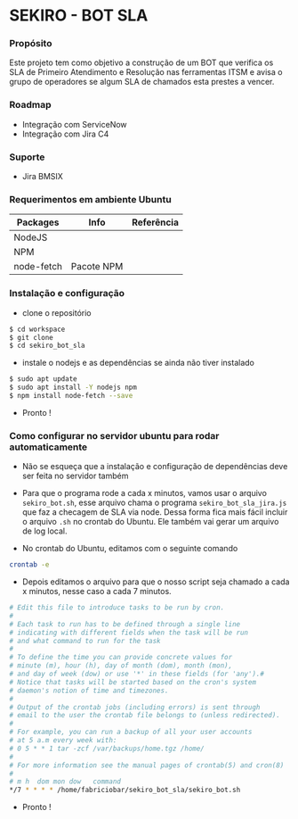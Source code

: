 # SEKIRO - BOT SLA

### Propósito
Este projeto tem como objetivo a construção de um BOT que verifica os SLA de Primeiro Atendimento e Resolução nas ferramentas ITSM e avisa o grupo de operadores se algum SLA de chamados esta prestes a vencer.

### Roadmap
- Integração com ServiceNow
- Integração com Jira C4

### Suporte
- Jira BMSIX

### Requerimentos em ambiente Ubuntu
| Packages | Info | Referência |
| ------ | ------ | ------ |
| NodeJS |  |  |
| NPM |  |  |
| node-fetch | Pacote NPM |  |

### Instalação e configuração

- clone o repositório 
```sh
$ cd workspace
$ git clone 
$ cd sekiro_bot_sla
```
- instale o nodejs e as dependências se ainda não tiver instalado
```sh
$ sudo apt update
$ sudo apt install -Y nodejs npm
$ npm install node-fetch --save
```
- Pronto !

### Como configurar no servidor ubuntu para rodar automaticamente
- Não se esqueça que a instalação e configuração de dependências deve ser feita no servidor também

- Para que o programa rode a cada x minutos, vamos usar o arquivo `sekiro_bot.sh`, esse arquivo chama o programa `sekiro_bot_sla_jira.js` que faz a checagem de SLA via node. Dessa forma fica mais fácil incluir o arquivo `.sh` no crontab do Ubuntu. Ele também vai gerar um arquivo de log local.

- No crontab do Ubuntu, editamos com o seguinte comando
```sh
crontab -e
```

- Depois editamos o arquivo para que o nosso script seja chamado a cada x minutos, nesse caso a cada 7 minutos.
```sh
# Edit this file to introduce tasks to be run by cron.
#
# Each task to run has to be defined through a single line
# indicating with different fields when the task will be run
# and what command to run for the task
#
# To define the time you can provide concrete values for
# minute (m), hour (h), day of month (dom), month (mon),
# and day of week (dow) or use '*' in these fields (for 'any').#
# Notice that tasks will be started based on the cron's system
# daemon's notion of time and timezones.
#
# Output of the crontab jobs (including errors) is sent through
# email to the user the crontab file belongs to (unless redirected).
#
# For example, you can run a backup of all your user accounts
# at 5 a.m every week with:
# 0 5 * * 1 tar -zcf /var/backups/home.tgz /home/
#
# For more information see the manual pages of crontab(5) and cron(8)
#
# m h  dom mon dow   command
*/7 * * * * /home/fabriciobar/sekiro_bot_sla/sekiro_bot.sh
```

- Pronto !


